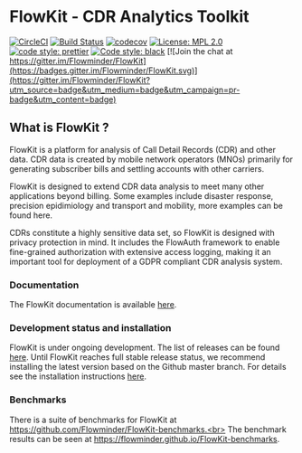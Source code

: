 # FlowKit - CDR Analytics Toolkit

[![CircleCI](https://img.shields.io/circleci/build/github/Flowminder/FlowKit.svg?label=circleci&style=flat-square)](https://circleci.com/gh/Flowminder/FlowKit) [![Build Status](https://img.shields.io/travis/com/Flowminder/FlowKit.svg?style=flat-square&label=travis)](https://travis-ci.com/Flowminder/FlowKit) [![codecov](https://img.shields.io/codecov/c/github/Flowminder/FlowKit.svg?style=flat-square)](https://codecov.io/gh/Flowminder/FlowKit) [![License: MPL 2.0](https://img.shields.io/github/license/Flowminder/FlowKit.svg?style=flat-square)](https://opensource.org/licenses/MPL-2.0) [![code style: prettier](https://img.shields.io/badge/code_style-prettier-ff69b4.svg?style=flat-square)](https://github.com/prettier/prettier) [![Code style: black](https://img.shields.io/badge/code%20style-black-000000.svg?style=flat-square)](https://github.com/python/black) [![Join the chat at https://gitter.im/Flowminder/FlowKit](https://badges.gitter.im/Flowminder/FlowKit.svg)](https://gitter.im/Flowminder/FlowKit?utm_source=badge&utm_medium=badge&utm_campaign=pr-badge&utm_content=badge)

## What is FlowKit ?

FlowKit is a platform for analysis of Call Detail Records (CDR) and other data. CDR data is created by mobile network operators (MNOs) primarily for generating subscriber bills and settling accounts with other carriers.

FlowKit is designed to extend CDR data analysis to meet many other applications beyond billing. Some examples include disaster response, precision epidimiology and transport and mobility, more examples can be found here.

CDRs constitute a highly sensitive data set, so FlowKit is designed with privacy protection in mind. It includes the FlowAuth framework to enable fine-grained authorization with extensive access logging, making it an important tool for deployment of a GDPR compliant CDR analysis system.

### Documentation

The FlowKit documentation is available [here](https://flowminder.github.io/FlowKit/).

### Development status and installation

FlowKit is under ongoing development. The list of releases can be found [here](https://github.com/Flowminder/FlowKit/releases). Until FlowKit reaches full stable release status, we recommend installing the latest version based on the Github master branch. For details see the installation instructions [here](https://flowminder.github.io/FlowKit/install/).

### Benchmarks

There is a suite of benchmarks for FlowKit at https://github.com/Flowminder/FlowKit-benchmarks.<br>
The benchmark results can be seen at https://flowminder.github.io/FlowKit-benchmarks.
